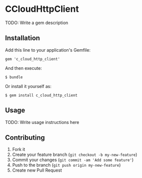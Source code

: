 # CCloudHttpClient

TODO: Write a gem description

## Installation

Add this line to your application's Gemfile:

    gem 'c_cloud_http_client'

And then execute:

    $ bundle

Or install it yourself as:

    $ gem install c_cloud_http_client

## Usage

TODO: Write usage instructions here

## Contributing

1. Fork it
2. Create your feature branch (`git checkout -b my-new-feature`)
3. Commit your changes (`git commit -am 'Add some feature'`)
4. Push to the branch (`git push origin my-new-feature`)
5. Create new Pull Request
